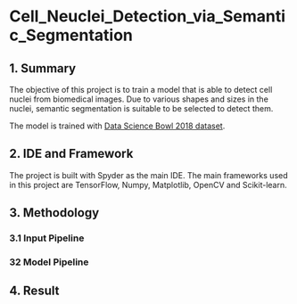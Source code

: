 # Cell_Neuclei_Detection_via_Semantic_Segmentation
 
## 1. Summary
<p>The objective of this project is to train a model that is able to detect cell nuclei from biomedical images. Due to various shapes and sizes in the nuclei, semantic segmentation is suitable to be selected to detect them. <br>

The model is trained with [Data Science Bowl 2018 dataset](https://www.kaggle.com/c/data-science-bowl-2018). </p>

## 2. IDE and Framework
<p>The project is built with Spyder as the main IDE. The main frameworks used in this project are TensorFlow, Numpy, Matplotlib, OpenCV and Scikit-learn.</p>

## 3. Methodology

### 3.1 Input Pipeline

### 32 Model Pipeline

## 4. Result
